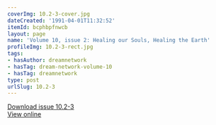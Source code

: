 ```yaml
---
coverImg: 10.2-3-cover.jpg
dateCreated: '1991-04-01T11:32:52'
itemId: bcphbpfnwcb
layout: page
name: 'Volume 10, issue 2: Healing our Souls, Healing the Earth'
profileImg: 10.2-3-rect.jpg
tags:
- hasAuthor: dreamnetwork
- hasTag: dream-network-volume-10
- hasTag: dreamnetwork
type: post
urlSlug: 10.2-3
---
```

<a href="../files/pdfs/Volume_10/10.2-3-Dream-Network-Journal_Volume-10_No-2-3.pdf" download="">Download issue 10.2-3</a><br><a href="../files/pdfs/Volume_10/10.2-3-Dream-Network-Journal_Volume-10_No-2-3.pdf">View online</a>